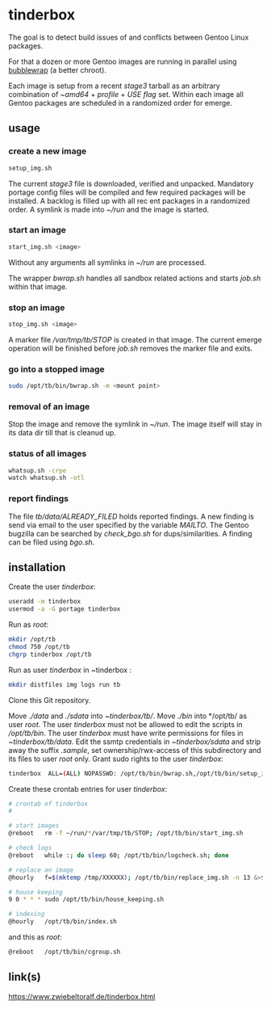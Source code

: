 # tinderbox
The goal is to detect build issues of and conflicts between Gentoo Linux packages.

For that a dozen or more Gentoo images are running in parallel using [bubblewrap](https://github.com/containers/bubblewrap) (a better chroot).

Each image is setup from a recent *stage3* tarball as an arbitrary combination of *~amd64* + *profile* + *USE flag* set.
Within each image all Gentoo packages are scheduled in a randomized order for emerge.

## usage
### create a new image

```bash
setup_img.sh
```
The current *stage3* file is downloaded, verified and unpacked.
Mandatory portage config files will be compiled and few required packages will be installed.
A backlog is filled up with all rec ent packages in a randomized order.
A symlink is made into *~/run* and the image is started.

### start an image
```bash
start_img.sh <image>
```
Without any arguments all symlinks in *~/run* are processed.

The wrapper *bwrap.sh* handles all sandbox related actions and starts *job.sh* within that image.

### stop an image

```bash
stop_img.sh <image>
```

A marker file */var/tmp/tb/STOP* is created in that image.
The current emerge operation will be finished before *job.sh* removes the marker file and exits.

### go into a stopped image
```bash
sudo /opt/tb/bin/bwrap.sh -m <mount point>
```

### removal of an image
Stop the image and remove the symlink in *~/run*.
The image itself will stay in its data dir till that is cleanud up.

### status of all images
```bash
whatsup.sh -crpe
watch whatsup.sh -otl
```

### report findings
The file *tb/data/ALREADY_FILED* holds reported findings.
A new finding is send via email to the user specified by the variable *MAILTO*.
The Gentoo bugzilla can be searched by *check_bgo.sh* for dups/similarities.
A finding can be filed using *bgo.sh*.

## installation
Create the user *tinderbox*:

```bash
useradd -m tinderbox
usermod -a -G portage tinderbox
```

Run as *root*:

```bash
mkdir /opt/tb
chmod 750 /opt/tb
chgrp tinderbox /opt/tb
```
Run as user *tinderbox* in ~tinderbox :

```bash
mkdir distfiles img logs run tb
```
Clone this Git repository.

Move *./data* and *./sdata* into *~tinderbox/tb/*.
Move *./bin* into */opt/tb/ as user *root*.
The user *tinderbox* must not be allowed to edit the scripts in */opt/tb/bin*.
The user *tinderbox* must have write permissions for files in *~tinderbox/tb/data*.
Edit the ssmtp credentials in *~tinderbox/sdata* and strip away the suffix *.sample*, set ownership/rwx-access of this subdirectory and its files to user *root* only.
Grant sudo rights to the user *tinderbox*:

```bash
tinderbox  ALL=(ALL) NOPASSWD: /opt/tb/bin/bwrap.sh,/opt/tb/bin/setup_img.sh,/opt/tb/bin/house_keeping.sh
```

Create these crontab entries for user *tinderbox*:

```bash
# crontab of tinderbox
#

# start images
@reboot   rm -f ~/run/*/var/tmp/tb/STOP; /opt/tb/bin/start_img.sh

# check logs
@reboot   while :; do sleep 60; /opt/tb/bin/logcheck.sh; done

# replace an image
@hourly   f=$(mktemp /tmp/XXXXXX); /opt/tb/bin/replace_img.sh -n 13 &>$f; cat $f; rm $f

# house keeping
9 0 * * * sudo /opt/tb/bin/house_keeping.sh

# indexing
@hourly   /opt/tb/bin/index.sh
```

and this as *root*:

```bash
@reboot   /opt/tb/bin/cgroup.sh
```

## link(s)

https://www.zwiebeltoralf.de/tinderbox.html

